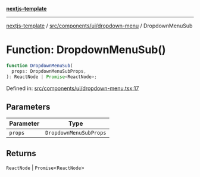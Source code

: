 [**nextjs-template**](../../../../../README.md)

---

[nextjs-template](../../../../../README.md) / [src/components/ui/dropdown-menu](../README.md) / DropdownMenuSub

# Function: DropdownMenuSub()

```ts
function DropdownMenuSub(
  props: DropdownMenuSubProps,
): ReactNode | Promise<ReactNode>;
```

Defined in: [src/components/ui/dropdown-menu.tsx:17](https://github.com/Its-Satyajit/nextjs-template/blob/main/src/components/ui/dropdown-menu.tsx#L17)

## Parameters

| Parameter | Type                   |
| --------- | ---------------------- |
| `props`   | `DropdownMenuSubProps` |

## Returns

`ReactNode` \| `Promise`\<`ReactNode`\>
